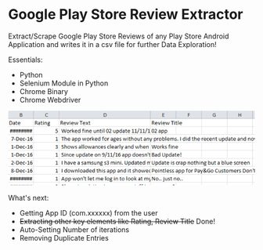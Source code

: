 # Google Play Store Review Extractor
Extract/Scrape Google Play Store Reviews of any Play Store Android Application and writes it in a csv file for further Data Exploration!

Essentials:

* Python
* Selenium Module in Python
* Chrome Binary
* Chrome Webdriver

![Alt text](/reviews_list.PNG)

What's next:

* Getting App ID (com.xxxxxx) from the user
* ~~Extracting other key elements like Rating, Review Title~~ Done!
* Auto-Setting Number of iterations 
* Removing Duplicate Entries
